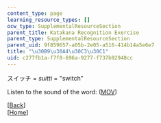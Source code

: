 ```yaml
---
content_type: page
learning_resource_types: []
ocw_type: SupplementalResourceSection
parent_title: Katakana Recognition Exercise
parent_type: SupplementalResourceSection
parent_uid: 9f859657-a05b-2e05-a516-414b14a5e6e7
title: "\u30B9\u30A4\u30C3\u30C1"
uid: c277fb1a-f7f8-696a-9277-f737b92948cc
---
```


スイッチ = _suitti_ = "switch"

Listen to the sound of the word: ([MOV](http://www.archive.org/download/MITRES21F.01S10_KATAKANA_EXERCISES/word8.mov))

  
\[[Back](/resources/res-21g-01-kana-spring-2010/katakana/katakana-recognition-exercise)\]  
\[[Home](/resources/res-21g-01-kana-spring-2010/katakana)\]